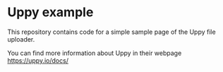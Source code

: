 # Uppy example

This repository contains code for a simple sample page of the Uppy file uploader.

You can find more information about Uppy in their webpage https://uppy.io/docs/
